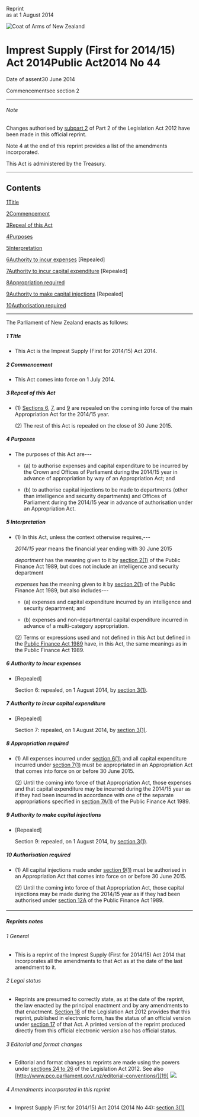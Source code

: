 Reprint  
as at 1 August 2014

![Coat of Arms of New Zealand](/images/leg-crest.jpg)

# Imprest Supply (First for 2014/15) Act 2014Public Act2014 No 44

Date of assent30 June 2014

Commencementsee section 2

---

###### Note

Changes authorised by [subpart 2][0] of Part 2 of the Legislation Act 2012 have been made in this official reprint.

Note 4 at the end of this reprint provides a list of the amendments incorporated.

This Act is administered by the Treasury.

---

## Contents

[1][1][][1][Title][1]

[2][2][][2][Commencement][2]

[3][3][][3][Repeal of this Act][3]

[4][4][][4][Purposes][4]

[5][5][][5][Interpretation][5]

[6][6][][6][Authority to incur expenses][6] \[Repealed\]

[7][7][][7][Authority to incur capital expenditure][7] \[Repealed\]

[8][8][][8][Appropriation required][8]

[9][9][][9][Authority to make capital injections][9] \[Repealed\]

[10][10][][10][Authorisation required][10]

---

The Parliament of New Zealand enacts as follows:

##### 1 Title
    
*   This Act is the Imprest Supply (First for 2014/15) Act 2014\.

##### 2 Commencement
    
*   This Act comes into force on 1 July 2014\.

##### 3 Repeal of this Act
    
*   (1) [Sections 6][6], [7][7], and [9][9] are repealed on the coming into force of the main Appropriation Act for the 2014/15 year.
    
    (2) The rest of this Act is repealed on the close of 30 June 2015\.

##### 4 Purposes
    
*   The purposes of this Act are---
        
    *   (a) to authorise expenses and capital expenditure to be incurred by the Crown and Offices of Parliament during the 2014/15 year in advance of appropriation by way of an Appropriation Act; and
    
    *   (b) to authorise capital injections to be made to departments (other than intelligence and security departments) and Offices of Parliament during the 2014/15 year in advance of authorisation under an Appropriation Act.
    
    

##### 5 Interpretation
    
*   (1) In this Act, unless the context otherwise requires,---
    
    _2014/15 year_ means the financial year ending with 30 June 2015
    
    _department_ has the meaning given to it by [section 2(1)][11] of the Public Finance Act 1989, but does not include an intelligence and security department
    
    _expenses_ has the meaning given to it by [section 2(1)][11] of the Public Finance Act 1989, but also includes---
        
    *   (a) expenses and capital expenditure incurred by an intelligence and security department; and
    
    *   (b) expenses and non-departmental capital expenditure incurred in advance of a multi-category appropriation.
    
    (2) Terms or expressions used and not defined in this Act but defined in the [Public Finance Act 1989][12] have, in this Act, the same meanings as in the Public Finance Act 1989\.

##### 6 Authority to incur expenses
    
*   \[Repealed\]
    
    Section 6: repealed, on 1 August 2014, by [section 3(1)][13].

##### 7 Authority to incur capital expenditure
    
*   \[Repealed\]
    
    Section 7: repealed, on 1 August 2014, by [section 3(1)][13].

##### 8 Appropriation required
    
*   (1) All expenses incurred under [section 6(1)][6] and all capital expenditure incurred under [section 7(1)][7] must be appropriated in an Appropriation Act that comes into force on or before 30 June 2015\.
    
    (2) Until the coming into force of that Appropriation Act, those expenses and that capital expenditure may be incurred during the 2014/15 year as if they had been incurred in accordance with one of the separate appropriations specified in [section 7A(1)][14] of the Public Finance Act 1989\.

##### 9 Authority to make capital injections
    
*   \[Repealed\]
    
    Section 9: repealed, on 1 August 2014, by [section 3(1)][13].

##### 10 Authorisation required
    
*   (1) All capital injections made under [section 9(1)][9] must be authorised in an Appropriation Act that comes into force on or before 30 June 2015\.
    
    (2) Until the coming into force of that Appropriation Act, those capital injections may be made during the 2014/15 year as if they had been authorised under [section 12A][15] of the Public Finance Act 1989\.

#### 

---

##### Reprints notes

###### 1 General
    
*   This is a reprint of the Imprest Supply (First for 2014/15) Act 2014 that incorporates all the amendments to that Act as at the date of the last amendment to it.

###### 2 Legal status
    
*   Reprints are presumed to correctly state, as at the date of the reprint, the law enacted by the principal enactment and by any amendments to that enactment. [Section 18][16] of the Legislation Act 2012 provides that this reprint, published in electronic form, has the status of an official version under [section 17][17] of that Act. A printed version of the reprint produced directly from this official electronic version also has official status.

###### 3 Editorial and format changes
    
*   Editorial and format changes to reprints are made using the powers under [sections 24 to 26][18] of the Legislation Act 2012\. See also [http://www.pco.parliament.govt.nz/editorial-conventions/][19] ![](/images/external_link.gif).

###### 4 Amendments incorporated in this reprint
    
*   Imprest Supply (First for 2014/15) Act 2014 (2014 No 44): [section 3(1)][3]



[0]: http://www.legislation.govt.nz/act/public/2014/0044/latest/link.aspx?id=DLM2998524
[1]: http://www.legislation.govt.nz/act/public/2014/0044/latest/whole.html#DLM6153809
[2]: http://www.legislation.govt.nz/act/public/2014/0044/latest/whole.html#DLM6153810
[3]: http://www.legislation.govt.nz/act/public/2014/0044/latest/whole.html#DLM6153811
[4]: http://www.legislation.govt.nz/act/public/2014/0044/latest/whole.html#DLM6153812
[5]: http://www.legislation.govt.nz/act/public/2014/0044/latest/whole.html#DLM6153813
[6]: http://www.legislation.govt.nz/act/public/2014/0044/latest/whole.html#DLM6153820
[7]: http://www.legislation.govt.nz/act/public/2014/0044/latest/whole.html#DLM6153821
[8]: http://www.legislation.govt.nz/act/public/2014/0044/latest/whole.html#DLM6153822
[9]: http://www.legislation.govt.nz/act/public/2014/0044/latest/whole.html#DLM6153823
[10]: http://www.legislation.govt.nz/act/public/2014/0044/latest/whole.html#DLM6153824
[11]: http://www.legislation.govt.nz/act/public/2014/0044/latest/link.aspx?id=DLM160819
[12]: http://www.legislation.govt.nz/act/public/2014/0044/latest/link.aspx?id=DLM160808
[13]: http://www.legislation.govt.nz/act/public/2014/0044/latest/link.aspx?id=DLM6153811
[14]: http://www.legislation.govt.nz/act/public/2014/0044/latest/link.aspx?id=DLM162988
[15]: http://www.legislation.govt.nz/act/public/2014/0044/latest/link.aspx?id=DLM6183328
[16]: http://www.legislation.govt.nz/act/public/2014/0044/latest/link.aspx?id=DLM2998516
[17]: http://www.legislation.govt.nz/act/public/2014/0044/latest/link.aspx?id=DLM2998515
[18]: http://www.legislation.govt.nz/act/public/2014/0044/latest/link.aspx?id=DLM2998532
[19]: http://www.pco.parliament.govt.nz/editorial-conventions/